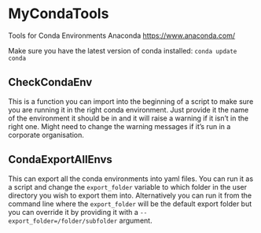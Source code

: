 # MyCondaTools
Tools for Conda Environments Anaconda https://www.anaconda.com/ 

Make sure you have the latest version of conda installed: `conda update conda`

## CheckCondaEnv

This is a function you can import into the beginning of a script to make sure you are running it in the right conda environment. Just provide it the name of the environment it should be in and it will raise a warning if it isn’t in the right one. Might need to change the warning messages if it’s run in a corporate organisation.

## CondaExportAllEnvs

This can export all the conda environments into yaml files. You can run it as a script and change the `export_folder` variable to which folder in the user directory you wish to export them into. Alternatively you can run it from the command line where the `export_folder` will be the default export folder but you can override it by providing it with a `--export_folder=/folder/subfolder` argument.
